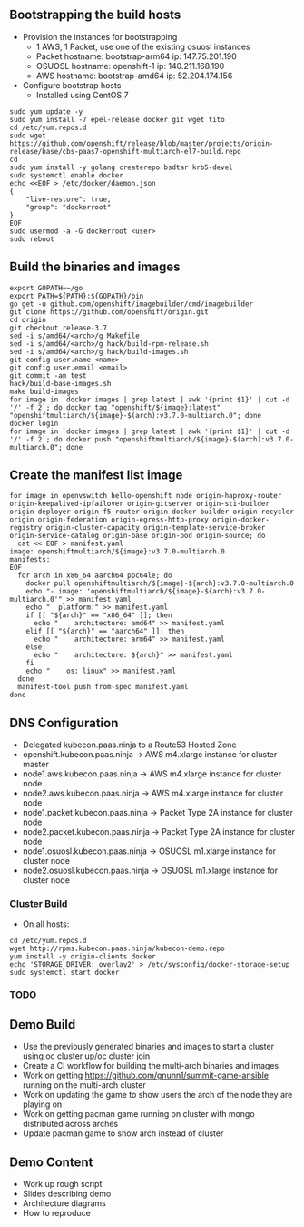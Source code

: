 ## Bootstrapping the build hosts
- Provision the instances for bootstrapping
  - 1 AWS, 1 Packet, use one of the existing osuosl instances
  - Packet hostname: bootstrap-arm64 ip: 147.75.201.190
  - OSUOSL hostname: openshift-1 ip: 140.211.168.190
  - AWS hostname: bootstrap-amd64 ip: 52.204.174.156
- Configure bootstrap hosts
  - Installed using CentOS 7
```
sudo yum update -y
sudo yum install -7 epel-release docker git wget tito
cd /etc/yum.repos.d
sudo wget https://github.com/openshift/release/blob/master/projects/origin-release/base/cbs-paas7-openshift-multiarch-el7-build.repo
cd 
sudo yum install -y golang createrepo bsdtar krb5-devel
sudo systemctl enable docker
echo <<EOF > /etc/docker/daemon.json
{
    "live-restore": true,
    "group": "dockerroot"
}
EOF
sudo usermod -a -G dockerroot <user>
sudo reboot
```

## Build the binaries and images
```
export GOPATH=~/go
export PATH=${PATH}:${GOPATH}/bin
go get -u github.com/openshift/imagebuilder/cmd/imagebuilder
git clone https://github.com/openshift/origin.git
cd origin
git checkout release-3.7
sed -i s/amd64/<arch>/g Makefile
sed -i s/amd64/<arch>/g hack/build-rpm-release.sh
sed -i s/amd64/<arch>/g hack/build-images.sh
git config user.name <name>
git config user.email <email>
git commit -am test
hack/build-base-images.sh
make build-images
for image in `docker images | grep latest | awk '{print $1}' | cut -d '/' -f 2`; do docker tag "openshift/${image}:latest" "openshiftmultiarch/${image}-$(arch):v3.7.0-multiarch.0"; done
docker login
for image in `docker images | grep latest | awk '{print $1}' | cut -d '/' -f 2`; do docker push "openshiftmultiarch/${image}-$(arch):v3.7.0-multiarch.0"; done
```

## Create the manifest list image
```
for image in openvswitch hello-openshift node origin-haproxy-router origin-keepalived-ipfailover origin-gitserver origin-sti-builder origin-deployer origin-f5-router origin-docker-builder origin-recycler origin origin-federation origin-egress-http-proxy origin-docker-registry origin-cluster-capacity origin-template-service-broker origin-service-catalog origin-base origin-pod origin-source; do
  cat << EOF > manifest.yaml
image: openshiftmultiarch/${image}:v3.7.0-multiarch.0
manifests:
EOF
  for arch in x86_64 aarch64 ppc64le; do
    docker pull openshiftmultiarch/${image}-${arch}:v3.7.0-multiarch.0
    echo "- image: 'openshiftmultiarch/${image}-${arch}:v3.7.0-multiarch.0'" >> manifest.yaml
    echo "  platform:" >> manifest.yaml
    if [[ "${arch}" == "x86_64" ]]; then
      echo "    architecture: amd64" >> manifest.yaml
    elif [[ "${arch}" == "aarch64" ]]; then 
      echo "    architecture: arm64" >> manifest.yaml
    else; 
      echo "    architecture: ${arch}" >> manifest.yaml
    fi
    echo "    os: linux" >> manifest.yaml
  done
  manifest-tool push from-spec manifest.yaml
done
```

## DNS Configuration
- Delegated kubecon.paas.ninja to a Route53 Hosted Zone
- openshift.kubecon.paas.ninja -> AWS m4.xlarge instance for cluster master
- node1.aws.kubecon.paas.ninja -> AWS m4.xlarge instance for cluster node
- node2.aws.kubecon.paas.ninja -> AWS m4.xlarge instance for cluster node
- node1.packet.kubecon.paas.ninja -> Packet Type 2A instance for cluster node
- node2.packet.kubecon.paas.ninja -> Packet Type 2A instance for cluster node
- node1.osuosl.kubecon.paas.ninja -> OSUOSL m1.xlarge instance for cluster node
- node2.osuosl.kubecon.paas.ninja -> OSUOSL m1.xlarge instance for cluster node

### Cluster Build
- On all hosts:
```
cd /etc/yum.repos.d
wget http://rpms.kubecon.paas.ninja/kubecon-demo.repo
yum install -y origin-clients docker
echo 'STORAGE_DRIVER: overlay2' > /etc/sysconfig/docker-storage-setup
sudo systemctl start docker

```

### TODO
## Demo Build
- Use the previously generated binaries and images to start a cluster using oc cluster up/oc cluster join
- Create a CI workflow for building the multi-arch binaries and images
- Work on getting https://github.com/gnunn1/summit-game-ansible running on the multi-arch cluster
- Work on updating the game to show users the arch of the node they are playing on
- Work on getting pacman game running on cluster with mongo distributed across arches
- Update pacman game to show arch instead of cluster

## Demo Content
- Work up rough script
- Slides describing demo
- Architecture diagrams
- How to reproduce
